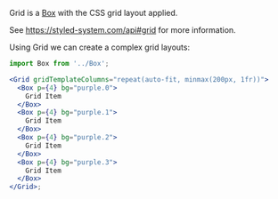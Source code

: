 Grid is a [Box](#/Primitives?id=box) with the CSS grid layout applied.

See https://styled-system.com/api#grid for more information.

Using Grid we can create a complex grid layouts:

```jsx harmony
import Box from '../Box';

<Grid gridTemplateColumns="repeat(auto-fit, minmax(200px, 1fr))">
  <Box p={4} bg="purple.0">
    Grid Item
  </Box>
  <Box p={4} bg="purple.1">
    Grid Item
  </Box>
  <Box p={4} bg="purple.2">
    Grid Item
  </Box>
  <Box p={4} bg="purple.3">
    Grid Item
  </Box>
</Grid>;
```
